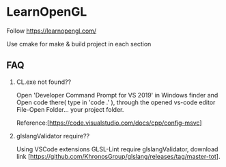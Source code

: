# LearnOpenGL

Follow https://learnopengl.com/

Use cmake for make & build project in each section

## FAQ

1. CL.exe not found??

    Open 'Developer Command Prompt for VS 2019' in Windows finder and Open code there( type in 'code .' ), through the opened vs-code editor File-Open Folder... your project folder.

    Reference:[<https://code.visualstudio.com/docs/cpp/config-msvc>]

2. glslangValidator require??

    Using VSCode extensions GLSL-Lint require glslangValidator, download link [<https://github.com/KhronosGroup/glslang/releases/tag/master-tot>].
